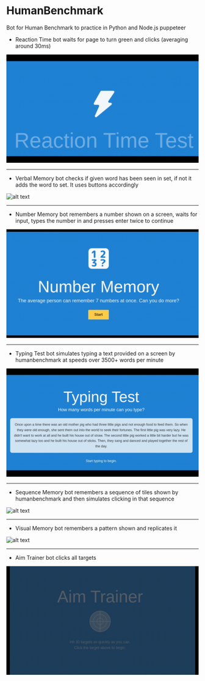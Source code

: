 # HumanBenchmark
Bot for Human Benchmark to practice in Python and Node.js puppeteer


* Reaction Time bot waits for page to turn green and clicks (averaging around 30ms)

![alt text](ReactionTime.gif)

_____________________________________________________________________________________________________________
* Verbal Memory bot checks if given word has been seen in set, if not it adds the word to set. It uses buttons accordingly

![alt text](MemoryTest.gif)

_____________________________________________________________________________________________________________
* Number Memory bot remembers a number shown on a screen, waits for input, types the number in and presses enter twice to continue

![alt text](NumberMemory.gif)

_____________________________________________________________________________________________________________
* Typing Test bot simulates typing a text provided on a screen by humanbenchmark at speeds over 3500+ words per minute

![alt text](TypingTest.gif)

_____________________________________________________________________________________________________________
* Sequence Memory bot remembers a sequence of tiles shown by humanbenchmark and then simulates clicking in that sequence

![alt text](SequenceMemory.gif)


_____________________________________________________________________________________________________________
* Visual Memory bot remembers a pattern shown and replicates it

![alt text](visualMemory.gif)

_____________________________________________________________________________________________________________
* Aim Trainer bot clicks all targets

![alt text](aimTrainer.gif)
